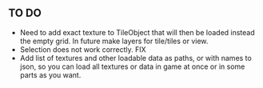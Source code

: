 ## TO DO

* Need to add exact texture to TileObject that will then be loaded instead the empty grid. In future make layers for tile/tiles or view.
* Selection does not work correctly. FIX
* Add list of textures and other loadable data as paths, or with names to json, so you can load all textures or data in game at once or in some parts as you want.


